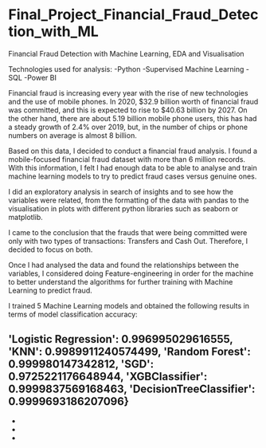 # Final_Project_Financial_Fraud_Detection_with_ML
Financial Fraud Detection with Machine Learning, EDA and Visualisation

Technologies used for analysis:
-Python
-Supervised Machine Learning
-SQL
-Power BI

Financial fraud is increasing every year with the rise of new technologies and the use of mobile phones. In 2020, $32.9 billion worth of financial fraud was committed, and this is expected to rise to $40.63 billion by 2027. On the other hand, there are about 5.19 billion mobile phone users, this has had a steady growth of 2.4% over 2019, but, in the number of chips or phone numbers on average is almost 8 billion.

Based on this data, I decided to conduct a financial fraud analysis. I found a mobile-focused financial fraud dataset with more than 6 million records. With this information, I felt I had enough data to be able to analyse and train machine learning models to try to predict fraud cases versus genuine ones.

I did an exploratory analysis in search of insights and to see how the variables were related, from the formatting of the data with pandas to the visualisation in plots with different python libraries such as seaborn or matplotlib.

I came to the conclusion that the frauds that were being committed were only with two types of transactions: Transfers and Cash Out. Therefore, I decided to focus on both. 

Once I had analysed the data and found the relationships between the variables, I considered doing Feature-engineering in order for the machine to better understand the algorithms for further training with Machine Learning to predict fraud.



I trained 5 Machine Learning models and obtained the following results in terms of model classification accuracy:

'Logistic Regression': 0.996995029616555,
'KNN': 0.9989911240574499,
'Random Forest': 0.999980147342812,
'SGD': 0.9725221176648944,
'XGBClassifier': 0.9999837569168463,
'DecisionTreeClassifier': 0.9999693186207096}
-
-
-
-

